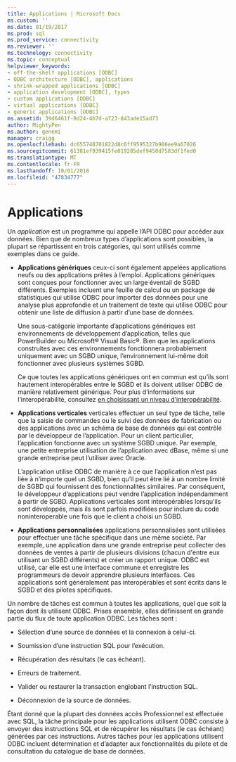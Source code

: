 ```yaml
---
title: Applications | Microsoft Docs
ms.custom: ''
ms.date: 01/19/2017
ms.prod: sql
ms.prod_service: connectivity
ms.reviewer: ''
ms.technology: connectivity
ms.topic: conceptual
helpviewer_keywords:
- off-the-shelf applications [ODBC]
- ODBC architecture [ODBC], applications
- shrink-wrapped applications [ODBC]
- application development [ODBC], types
- custom applications [ODBC]
- virtual applications [ODBC]
- generic applications [ODBC]
ms.assetid: 39d6461f-0d24-4b7d-a723-843ade15ad73
author: MightyPen
ms.author: genemi
manager: craigg
ms.openlocfilehash: dc655740701822d8c6ff9595327b906ee9a67026
ms.sourcegitcommit: 61381ef939415fe019285def9450d7583df1fed0
ms.translationtype: MT
ms.contentlocale: fr-FR
ms.lasthandoff: 10/01/2018
ms.locfileid: "47834777"
---
```

# <a name="applications"></a>Applications
Un *application* est un programme qui appelle l’API ODBC pour accéder aux données. Bien que de nombreux types d’applications sont possibles, la plupart se répartissent en trois catégories, qui sont utilisés comme exemples dans ce guide.  
  
-   **Applications génériques** ceux-ci sont également appelées applications neufs ou des applications prêtes à l’emploi. Applications génériques sont conçues pour fonctionner avec un large éventail de SGBD différents. Exemples incluent une feuille de calcul ou un package de statistiques qui utilise ODBC pour importer des données pour une analyse plus approfondie et un traitement de texte qui utilise ODBC pour obtenir une liste de diffusion à partir d’une base de données.  
  
     Une sous-catégorie importante d’applications génériques est environnements de développement d’application, telles que PowerBuilder ou Microsoft® Visual Basic®. Bien que les applications construites avec ces environnements fonctionnera probablement uniquement avec un SGBD unique, l’environnement lui-même doit fonctionner avec plusieurs systèmes SGBD.  
  
     Ce que toutes les applications génériques ont en commun est qu’ils sont hautement interopérables entre le SGBD et ils doivent utiliser ODBC de manière relativement générique. Pour plus d’informations sur l’interopérabilité, consultez [en choisissant un niveau d’interopérabilité](../../odbc/reference/develop-app/choosing-a-level-of-interoperability.md).  
  
-   **Applications verticales** verticales effectuer un seul type de tâche, telle que la saisie de commandes ou le suivi des données de fabrication ou des applications avec un schéma de base de données qui est contrôlé par le développeur de l’application. Pour un client particulier, l’application fonctionne avec un système SGBD unique. Par exemple, une petite entreprise utilisation de l’application avec dBase, même si une grande entreprise peut l’utiliser avec Oracle.  
  
     L’application utilise ODBC de manière à ce que l’application n’est pas liée à n’importe quel un SGBD, bien qu’il peut être lié à un nombre limité de SGBD qui fournissent des fonctionnalités similaires. Par conséquent, le développeur d’applications peut vendre l’application indépendamment à partir de SGBD. Applications verticales sont interopérables lorsqu’ils sont développés, mais ils sont parfois modifiées pour inclure du code noninteroperable une fois que le client a choisi un SGBD.  
  
-   **Applications personnalisées** applications personnalisées sont utilisées pour effectuer une tâche spécifique dans une même société. Par exemple, une application dans une grande entreprise peut collecter des données de ventes à partir de plusieurs divisions (chacun d'entre eux utilisant un SGBD différents) et créer un rapport unique. ODBC est utilisé, car elle est une interface commune et enregistre les programmeurs de devoir apprendre plusieurs interfaces. Ces applications sont généralement pas interopérables et sont écrits dans le SGBD et des pilotes spécifiques.  
  
 Un nombre de tâches est commun à toutes les applications, quel que soit la façon dont ils utilisent ODBC. Prises ensemble, elles définissent en grande partie du flux de toute application ODBC. Les tâches sont :  
  
-   Sélection d’une source de données et la connexion à celui-ci.  
  
-   Soumission d’une instruction SQL pour l’exécution.  
  
-   Récupération des résultats (le cas échéant).  
  
-   Erreurs de traitement.  
  
-   Valider ou restaurer la transaction englobant l’instruction SQL.  
  
-   Déconnexion de la source de données.  
  
 Étant donné que la plupart des données accès Professionnel est effectuée avec SQL, la tâche principale pour les applications utilisent ODBC consiste à envoyer des instructions SQL et de récupérer les résultats (le cas échéant) générées par ces instructions. Autres tâches pour les applications utilisent ODBC incluent détermination et d’adapter aux fonctionnalités du pilote et de consultation du catalogue de base de données.
